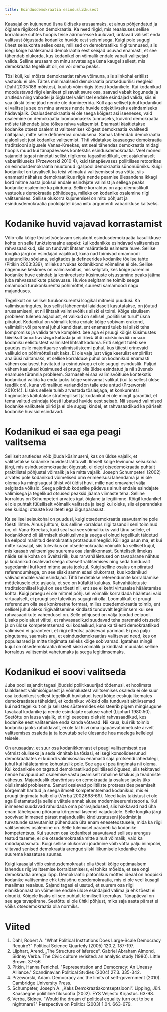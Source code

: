 ```yaml
---
title: Esindusdemokraatia esinduslikkusest
---
```


Kaasajal on kujunenud üsna üldiseks arusaamaks, et ainus põhjendatud ja õiglane riigikord on demokraatia. Ka need riigid, mis reaalsuses sellise korralduse suhtes hoopis teise äärmusesse kuuluvad, üritavad väliselt enda valitsust õigustada kodanike huvide eest seismisega. Kuigi pole sugugi ühest seisukohta selles osas, millised on demokraatliku riigi tunnused, siis isegi kõige häälekamad demokraatia eest seisjad usuvad enamasti, et see tähendab olukorda, kus kodanikel on võimalik endale vabalt valitsejad valida. Selline arusaam on minu arvates aga üsna kaugel sellest, mis demokraatia tegelikult oli, on või olema peaks.

Tõsi küll, kui mõista demokraatiat rahva võimuna, siis siinkohal eritilist vastuolu ei ole. Täites minimaalseid demokraatia protseduurilisi reegleid (Dahl 2005:188 mõistes), kuulub võim riigis tõesti kodanikele. Kui kodanikud moodustavad riigi elanikest piisavalt suure osa, saavad vabalt koguneda ja arutleda ning vabadel ja õiglastel valimistel endale esindajad valida, siis ei saa ükski teine jõud nende üle domineerida. Küll aga sellisel juhul kodanikud ei valitse ja see on minu arvates nende huvide objektiivseks esindamiseks hädavajalik. Osalusdemokraatia ei ole seega kõigest asi iseeneses, vaid osalemine on demokraatia loomuomaseks tunnuseks, kuivõrd demokraatia mõiste tähendab juba tõlkes rahva valitsemist. Enamasti käsitletakse kodanike otsest osalemist valitsemises kõigest demokraatia kvaliteedi näitajana, mitte selle defineeriva omadusena. Samas tähendab demokraatia ajalooliselt just kodanike valitsemist. Tihti viidatakse kaasaegse demokraatia traditsiooni algusele Vanas-Kreekas, ent seal tähendas demokraatia midagi hoopis muud kui tänapäevases kontekstis esindusdemokraatia. Veel mõned sajandid tagasi nimetati sellist riigikorda tagasihoidlikult, ent asjakohaselt vabariikluseks (Przeworski 2010:4), kuid tänapäevases poliitilises retoorikas on esindusdemokraatia muutunud igal pool demokraatia sünonüümiks. Kuigi kodanikel on tavaliselt ka teisi võimalusi valitsemisest osa võtta, siis enamasti nähakse demokraatlikus riigis nende peamise ülesandena ikkagi kord mitme aasta jooksul endale esindajate valimist ja sellega peaks kodanike osalemine ka piirduma. Selline korraldus on aga olemuslikult vastuolus demokraatia põhiideega, milleks on kodanike osalemine riigi valitsemises. Sellise olukorra kujunemisel on mitu põhjust ja esindusdemokraatia pooldajatel üsna mitu argumenti vabariikluse kaitseks.

# Kodanike huvid vajavad korrastamist

Võib-olla kõige tõsiseltvõetavam seisukoht esindusdemokraatia kasulikkuse kohta on selle funktsionaalne aspekt: kui kodanikke esindavad valitsemises rahvasaadikud, siis on tundvalt lihtsam määratleda esimeste huve. Sellise loogika järgi on esindajad vajalikud, kuna nad toimivad omamoodi asjatundliku sõelana, selgitades ja defineerides kodanike tõelise tahte (Pitikin 2003:339), milleks arvukas kodanikkond võimeline ei ole. Sellise nägemuse keskmes on valimisvõitlus, mis selgitab, kes kõige paremini kodanike huve esindab ja konkreetsete küsimuste otsustamine peaks jääma juba rahvasaadikute pädevusse. Huvide selgitamine toimib seega omamoodi turukonkurentsi põhimõttel, suuresti samamoodi nagu majanduses.

Tegelikult on sellisel turukonkurentsi loogikal mitmeid puudusi. Ka valimisuuringutes, kus sellist lähenemist laialdaselt kasutatakse, on jõutud arusaamiseni, et nii lihtsalt valimisvõitlus siiski ei toimi. Kõige sisulisem probleem tuleneb asjaolust, et valikud on sellisel „poliitilisel turul“ üsna piiratud. Kodanikul on võimalik leida endale kõige sobivam erakond, valimisliit või paremal juhul kandidaat, ent enamasti tuleb tal siiski teha kompromiss ja valida terve komplekt. See aga ei pruugi kõigis küsimustes täielikult tema huvidega kattuda ja nii läheb tihti märkimisväärne osa kodaniku eelistustest valimistel lihtsalt kaduma. Eriti selgelt tuleb see puudus esile majoritaarse valimissüsteemi puhul, kus täiesti erinevaid valikuid on põhimõtteliselt kaks. Ei ole vaja just väga keerulist empiirilist analüüsi näitamaks, et sellise korralduse puhul on kodanikud enamasti vähem osalusest huvitatud ja esinduskogu ei ole sugugi esinduslik. Paljud vähem kaalukad küsimused ei pruugi olla üldse esindatud ja nii süveneb enamuse türannia probleem. Sarnaselt ei saa valimisvõitluse kontekstis kodanikud valida ka enda jaoks kõige sobivamat valikut (kui ta sellest üldse teadlik on), kuna võimalikud variandid on talle ette antud (Przeworski 2010:14). Lisaks sellele tuleb arvestada tõsiasjaga, et konkurentsi tingimustes käitutakse strateegiliselt ja kodanikul ei ole mingit garantiid, et tema valitud esindaja tõesti lubatud huvide eest seisab. Nii seavad valimised kodanike valikutele piirid ja ei ole sugugi kindel, et rahvasaadikud ka päriselt kodanike huvisid esindavad.

# Kodanikud ei saa ega peagi valitsema

Selliselt arutledes võib jõuda küsimuseni, kas on üldse vajalik, et valitsetakse kodanike huvidest lähtuvalt. Ilmselt kõige levinuma seisukoha järgi, mis esindusdemokraatiat õigustab, ei olegi otsedemokraatia puhtalt praktilistel põhjustel võimalik ja ka mitte vajalik. Joseph Schumpeteri (2002) arvates pole kodanikud võimelised oma erimeelsusi lahendama ja ei ole olemas ka mingisugust ühist või üldist huvi, mille nad omavahel välja selgitada võiksid. Seega  piirdub kodanike pädevus ainult endale esindajate valimisega ja tegelikud otsused peaksid jääma viimaste teha. Selline korraldus on Schumpeteri arvates igati õiglane ja legitiimne. Kõigil kodanikel ei ole puhtalt füüsiliselt võimalik valitseda ja isegi kui oleks, siis ei parandaks see kuidagi otsuste kvaliteeti ega õiguspärasust. 

Ka sellisel seisukohal on puudusi, kuigi otsedemokraatia saavutamine pole tõesti lihtne. Ainus juhtum, kus selline korraldus riigi tasandil seni toiminud on, oli Vana-Kreekas, kuid seal sai see võimalikuks vaid tänu sellele, et kodanikkond oli äärmiselt eksklusiivne ja seega ei olnud tegelikult täidetud ka eelpool mainitud demokraatia protseduurireeglid. Küll aga usun ma, et kui mitte kaasajal, siis tulevikus on otsedemokraatia võimalik ka sellisel kujul, mis kaasab valitsemisse suurema osa elanikkonnast. Suhteliselt ilmekas näide selle kohta on Šveitsi riik, kus rahvahääletused on tavapärane nähtus ja kodanikud osalevad seega otseselt valitsemises ning seda tunduvalt sagedamini kui kord mitme aasta jooksul. Kuigi selline osalus on piiratud referendumitega, on see siiski samm edasi olukorrast, kus kodanikud valivad endale vaid esindajad. Tihti heidetakse referendumite korraldamise mõttekusele ette asjaolu, et see on küllaltki kulukas. Rahvahääletuste traditsioonilisel kujul on see tõesti nii, ent see ei kehti virtuaalse hääletamise kohta. Kuigi praegu ei ole mitmel põhjusel võimalik korraldada hääletusi vaid virtuaalselt, ei pruugi see tulevikus sugugi nii olla. Loomulikult ei pruugi referendum olla see konkreetne formaat, milles otsedemokraatia toimib, ent sellisel juhul oleks riigivalitsemine kindlasti tunduvalt legitiimsem kui see rahvasaadikute vahendusel on. Selle põhjused on välja toodud eelpool. Lisaks pole alust väitel, et rahvasaadikud suudavad teha paremaid otsuseid ja on üldse kompetentsemad kui kodanikud, kuna ka täiesti demokraatlikud valimised ei garanteeri, et riigi etteotsa pääsevad parimad. Ei pea palju pingutama, saamaks aru, et esindusdemokraatias valitsevad need, kes on populaarsed ja mitte tingimata selleks kõige sobivamad. Igatahes mingil kujul on otsedemokraatia ilmselt siiski võimalik ja kindlasti muudaks selline korraldus valitsemist vahetumaks ja seega legitiimsemaks.

# Kodanikud ei soovi valitseda

Juba pool sajandit tagasi jõudsid poliitikauurijad tõdemusi, et hoolimata laialdasest valimisõigusest ja võimalustest valitsemises osaleda ei ole suur osa kodanikest sellest tegelikult huvitatud. Isegi kõige eeskujulikemates demokraatiates täheldati, et kodanikud võiksid olla tunduvalt aktiivsemad kui nad tegelikult on ja sellistes süsteemides eksisteerib pigem mingisugune tasakaal kodanike ja nende esindajate osaluse vahel (Lijphart 1980:50). Seetõttu on lausa vajalik, et riigi eesotsas oleksid rahvasaadikud, kes kodanike eest valitsemise enda kanda võtavad. Nii kaua, kui riik toimib kodaniku jaoks rahuldavalt, ei ole tal huvi oma igapäevatoimetuste arvelt valitsemises osaleda ja ta loovutab selle ülesande hea meelega kellelegi teisele.

On arusaadav, et suur osa kodanikkonnast ei peagi valitsemisest osa võtmist oluliseks ja seda kinnitab ka tõsiasi, et isegi konsolideerunud demokraatiates ei küündi valimisosalus enamasti saja protsendi lähedalegi, juhul kui hääletamine kohustuslik pole. See aga ei pea tingimata nii olema. Kui kodanikele on tagatud demokraatlikud poliitilised õigused, siis tekitavad nende huvipuudust osalemise vastu peamiselt rahaline kitsikus ja teadmiste vähesus. Majanduslik ebavõrdsus on demokraatia ja osaluse jaoks üks olulisimaid probleeme. Samuti osalevad poliitiliste protsessides peamiselt kõrgemalt haritud ja seega ilmselt kompetentsemad kodanikud, mis ei pruugi tingimata halb olla (Verba 2002:668-69). Need kaks takistust ei ole aga ületamatud ja sellele väitele annab aluse moderniseerumisteooria. Kui inimesed suudavad rahuldada oma põhivajadused, siis hakkavad nad üha enam tähelepanu pöörama kõrgemal tasemel vajadustele. Selle loogika järgi soovivad inimesed pärast majandusliku kindlustatuseni jõudmist ja turvatunde saavutamist pühenduda üha enam eneseteostusele, mida ka riigi valitsemises osalemine on. Selle tulemusel paraneb ka kodanike kompetentsus. Kui suurem osa kodanikest saavutavad sellises arengus teatud taseme, ei ole otsedemokraatia mitte ainult võimalik, vaid ka möödapääsmatu. Kuigi sellise olukorrani jõudmine võib võtta palju inimpõlvi, viitavad senised demokraatia arengud siiski liikumisele kodanike üha suurema kaasatuse suunas.

Kuigi kaasajal võib esindusdemokraatia olla tõesti kõige optimaalsem lahendus riigivalitsemise korraldamiseks, ei tohiks mõelda, et see ongi demokraatia arengu lõpp. Demokraatia platonlikus mõttes ideaal on hoopiski kodanike valitsemine ehk teisisõnu otsedemokraatia, mis ei ole veel kusagil maailmas reaalsus. Sajand tagasi ei usutud, et suurem osa riigi elanikkonnast on võimeline endale üldse esindajaid valima ja ehk tõesti ei olnudki. Kõigele lisaks oli see puhtalt tehniliselt keerukas. Tänapäeval on see aga tavapärane. Seetõttu ei ole ühtki põhjust, miks saja aasta pärast ei võiks otsedemokraatia olla normiks.

# Viited

1. Dahl, Robert A. "What Political Institutions Does Large‐Scale Democracy Require?" Political Science Quarterly (2005) 120.2. 187-197.
2. Lijphart, Arend. „The Structure of Inferece“. Gabriel Abraham Almond, Sidney Verba. The Civic culture revisited: an analytic study (1980). Little Brown. 37-56.
3. Pitkin, Hanna Fenichel. "Representation and Democracy: An Uneasy Alliance." Scandinavian Political Studies (2004) 27.3. 335-342.
4. Przeworski, Adam. Democracy and the limits of self-government (2010). Cambridge University Press.
5. Schumpeter, Joseph A. „Kaks Demokraatiakontseptsiooni“. Lipping, Jüri. Kaasaegne poliitiline filosoofia (2002). EYS Veljesto Kirjastus. 63-98.
6. Verba, Sidney. "Would the dream of political equality turn out to be a nightmare?" Perspective on Politics (2003) 1.04. 663-679.
